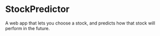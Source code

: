 # StockPredictor

A web app that lets you choose a stock, and predicts how that stock will perform in the future.
